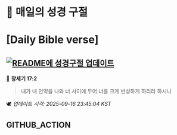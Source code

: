 # 🙏 매일의 성경 구절
# [Daily Bible verse]
## [![README에 성경구절 업데이트](https://github.com/DONGSUKA/first_test/actions/workflows/update-readme-bible.yml/badge.svg)](https://github.com/DONGSUKA/first_test/actions/workflows/update-readme-bible.yml)
<!-- START_BIBLE_VERSE -->
📖 **창세기 17:2**
> 내가 내 언약을 나와 너 사이에 두어 너를 크게 번성하게 하리라 하시니

🕊️ _업데이트 시각: 2025-09-16 23:45:04 KST_
  <!-- END_BIBLE_VERSE -->
## GITHUB_ACTION

